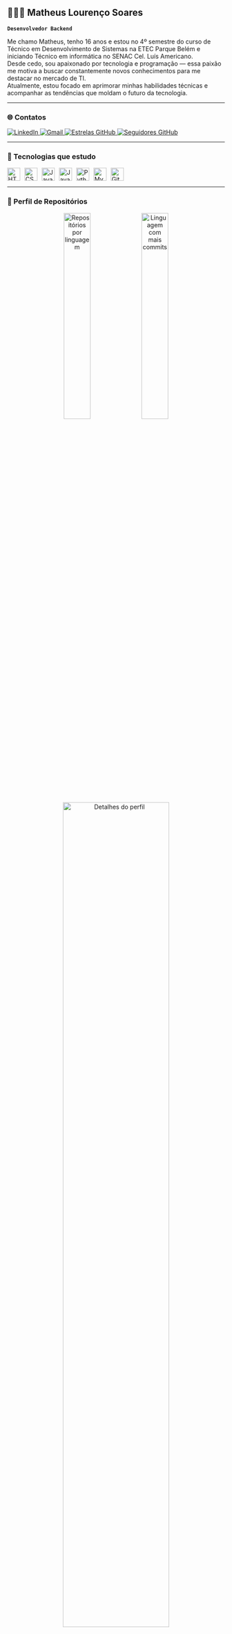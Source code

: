 ## 👨🏻‍💻 Matheus Lourenço Soares

**`Desenvolvedor Backend`**

Me chamo Matheus, tenho 16 anos e estou no 4º semestre do curso de Técnico em Desenvolvimento de Sistemas na ETEC Parque Belém e iniciando Técnico em informática no SENAC Cel. Luís Americano.  
Desde cedo, sou apaixonado por tecnologia e programação — essa paixão me motiva a buscar constantemente novos conhecimentos para me destacar no mercado de TI.  
Atualmente, estou focado em aprimorar minhas habilidades técnicas e acompanhar as tendências que moldam o futuro da tecnologia.

---

### 🌐 Contatos

<p align="left">
  <a href="https://br.linkedin.com/in/matheus-louren%C3%A7o-soares-76199a352">
    <img src="https://img.shields.io/badge/🔗 LinkedIn-0077B5?style=for-the-badge&logo=linkedin&logoColor=white" alt="LinkedIn"/>
  </a>
  <a href="mailto:grandboss1978@gmail.com">
    <img src="https://img.shields.io/badge/Gmail-D14836?style=for-the-badge&logo=gmail&logoColor=white" alt="Gmail"/>
  </a>
  <a href="https://github.com/MatheusLS240?tab=repositories&sort=stargazers">
    <img src="https://custom-icon-badges.demolab.com/github/stars/MatheusLS240?color=55960c&style=for-the-badge&labelColor=488207&logo=star&label=Estrelas" alt="Estrelas GitHub"/>
  </a>
  <a href="https://github.com/MatheusLS240?tab=followers">
    <img src="https://custom-icon-badges.demolab.com/github/followers/MatheusLS240?color=236ad3&labelColor=1155ba&style=for-the-badge&logo=github&label=Seguidores&logoColor=white" alt="Seguidores GitHub"/>
  </a>
</p>

---

### 🤖 Tecnologias que estudo

<div style="display: flex; gap: 10px; flex-wrap: wrap;">
  <img src="https://cdn.jsdelivr.net/gh/devicons/devicon@latest/icons/html5/html5-original.svg" alt="HTML" title="HTML" width="30px"/>
  <img src="https://cdn.jsdelivr.net/gh/devicons/devicon@latest/icons/css3/css3-original.svg" alt="CSS" title="CSS" width="30px"/>
  <img src="https://cdn.jsdelivr.net/gh/devicons/devicon@latest/icons/javascript/javascript-original.svg" alt="JavaScript" title="JavaScript" width="30px"/>
  <img src="https://cdn.jsdelivr.net/gh/devicons/devicon@latest/icons/java/java-original.svg" alt="Java" title="Java" width="30px"/>
  <img src="https://cdn.jsdelivr.net/gh/devicons/devicon@latest/icons/python/python-original.svg" alt="Python" title="Python" width="30px"/>
  <img src="https://cdn.jsdelivr.net/gh/devicons/devicon@latest/icons/mysql/mysql-original.svg" alt="MySQL" title="MySQL" width="30px"/>
  <img src="https://cdn.jsdelivr.net/gh/devicons/devicon@latest/icons/git/git-original.svg" alt="Git" title="Git" width="30px"/>
</div>

---

### 📁 Perfil de Repositórios

<p align="center">
  <img src="https://github-profile-summary-cards.vercel.app/api/cards/repos-per-language?username=MatheusLS240&theme=tokyonight" alt="Repositórios por linguagem" width="35%"/>
  <img src="https://github-profile-summary-cards.vercel.app/api/cards/most-commit-language?username=MatheusLS240&theme=tokyonight" alt="Linguagem com mais commits" width="35%"/>
  <img src="https://github-profile-summary-cards.vercel.app/api/cards/profile-details?username=MatheusLS240&theme=tokyonight" alt="Detalhes do perfil" width="70%"/>
</p>

---

### 🧠 Em evolução constante...

Sou movido por desafios e aprendizado.  
Meu objetivo é me tornar um desenvolvedor backend de alto nível, com domínio em Java, Python, bancos de dados e arquitetura de sistemas.  
No momento, estou aprofundando meus conhecimentos em Java e banco de dados — e claro, praticando com projetos reais.

---

### 📌 Filosofia pessoal

> *"while(!(succeed = try()));"*  
> — meu código de vida. 
